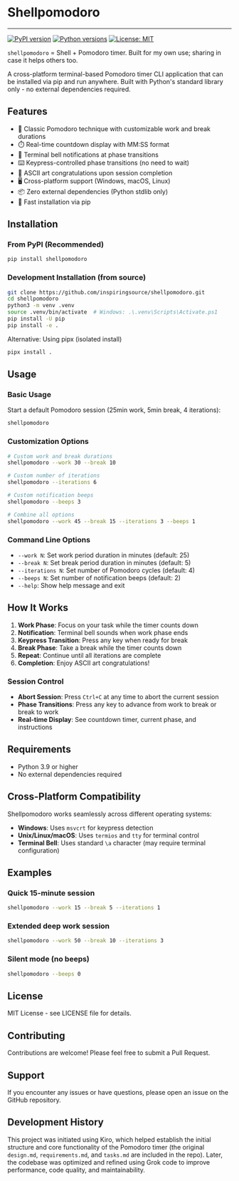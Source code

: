 # Shellpomodoro

---

[![PyPI version](https://img.shields.io/pypi/v/shellpomodoro.svg)](https://pypi.org/project/shellpomodoro/) [![Python versions](https://img.shields.io/pypi/pyversions/shellpomodoro.svg)](https://pypi.org/project/shellpomodoro/) [![License: MIT](https://img.shields.io/badge/License-MIT-yellow.svg)](https://opensource.org/licenses/MIT)

`shellpomodoro` = Shell + Pomodoro timer. Built for my own use; sharing in case it helps others too.

A cross-platform terminal-based Pomodoro timer CLI application that can be installed via pip and run anywhere. Built with Python's standard library only - no external dependencies required.

## Features

- 🍅 Classic Pomodoro technique with customizable work and break durations
- ⏱️ Real-time countdown display with MM:SS format
- 🔔 Terminal bell notifications at phase transitions
- ⌨️ Keypress-controlled phase transitions (no need to wait)
- 🎨 ASCII art congratulations upon session completion
- 🖥️ Cross-platform support (Windows, macOS, Linux)
- 📦 Zero external dependencies (Python stdlib only)
- 🚀 Fast installation via pip

## Installation

### From PyPI (Recommended)

```bash
pip install shellpomodoro
```

### Development Installation (from source)

```bash
git clone https://github.com/inspiringsource/shellpomodoro.git
cd shellpomodoro
python3 -m venv .venv
source .venv/bin/activate  # Windows: .\.venv\Scripts\Activate.ps1
pip install -U pip
pip install -e .
```

Alternative: Using pipx (isolated install)

```bash
pipx install .
```

## Usage

### Basic Usage

Start a default Pomodoro session (25min work, 5min break, 4 iterations):

```bash
shellpomodoro
```

### Customization Options

```bash
# Custom work and break durations
shellpomodoro --work 30 --break 10

# Custom number of iterations
shellpomodoro --iterations 6

# Custom notification beeps
shellpomodoro --beeps 3

# Combine all options
shellpomodoro --work 45 --break 15 --iterations 3 --beeps 1
```

### Command Line Options

- `--work N`: Set work period duration in minutes (default: 25)
- `--break N`: Set break period duration in minutes (default: 5)
- `--iterations N`: Set number of Pomodoro cycles (default: 4)
- `--beeps N`: Set number of notification beeps (default: 2)
- `--help`: Show help message and exit

## How It Works

1. **Work Phase**: Focus on your task while the timer counts down
2. **Notification**: Terminal bell sounds when work phase ends
3. **Keypress Transition**: Press any key when ready for break
4. **Break Phase**: Take a break while the timer counts down
5. **Repeat**: Continue until all iterations are complete
6. **Completion**: Enjoy ASCII art congratulations!

### Session Control

- **Abort Session**: Press `Ctrl+C` at any time to abort the current session
- **Phase Transitions**: Press any key to advance from work to break or break to work
- **Real-time Display**: See countdown timer, current phase, and instructions

## Requirements

- Python 3.9 or higher
- No external dependencies required

## Cross-Platform Compatibility

Shellpomodoro works seamlessly across different operating systems:

- **Windows**: Uses `msvcrt` for keypress detection
- **Unix/Linux/macOS**: Uses `termios` and `tty` for terminal control
- **Terminal Bell**: Uses standard `\a` character (may require terminal configuration)

## Examples

### Quick 15-minute session

```bash
shellpomodoro --work 15 --break 5 --iterations 1
```

### Extended deep work session

```bash
shellpomodoro --work 50 --break 10 --iterations 3
```

### Silent mode (no beeps)

```bash
shellpomodoro --beeps 0
```

## License

MIT License - see LICENSE file for details.

## Contributing

Contributions are welcome! Please feel free to submit a Pull Request.

## Support

If you encounter any issues or have questions, please open an issue on the GitHub repository.

## Development History

This project was initiated using Kiro, which helped establish the initial structure and core functionality of the Pomodoro timer (the original `design.md`, `requirements.md`, and `tasks.md` are included in the repo). Later, the codebase was optimized and refined using Grok code to improve performance, code quality, and maintainability.

